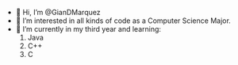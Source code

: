 - 👋 Hi, I’m @GianDMarquez
- 👀 I’m interested in all kinds of code as a Computer Science Major.
- 🌱 I’m currently in my third year and learning:
  1) Java 
  2) C++
  3) C


<!---
GianDMarquez/GianDMarquez is a ✨ special ✨ repository because its `README.md` (this file) appears on your GitHub profile.
You can click the Preview link to take a look at your changes.
--->
